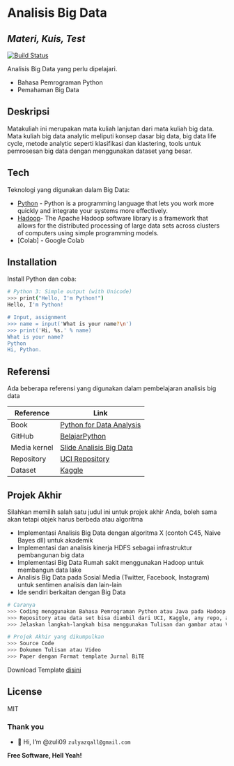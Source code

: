 # Analisis Big Data
## _Materi, Kuis, Test_

[![Build Status](https://travis-ci.org/joemccann/dillinger.svg?branch=master)](https://travis-ci.org/joemccann/dillinger)

Analisis Big Data yang perlu dipelajari.

- Bahasa Pemrograman Python
- Pemahaman Big Data

## Deskripsi 

Matakuliah ini merupakan mata kuliah lanjutan dari mata kuliah big data. Mata kuliah big data analytic meliputi konsep dasar big data, big data life cycle, metode analytic seperti klasifikasi dan klastering, tools untuk pemrosesan big data dengan menggunakan dataset yang besar.


## Tech

Teknologi yang digunakan dalam Big Data:

- [Python](https://www.python.org/) - Python is a programming language that lets you work more quickly and integrate your systems more effectively.
- [Hadoop](https://hadoop.apache.org/)- The Apache Hadoop software library is a framework that allows for the distributed processing of large data sets across clusters of computers using simple programming models.
- [Colab] - Google Colab 

## Installation
Install Python dan coba:

```sh
# Python 3: Simple output (with Unicode)
>>> print("Hello, I'm Python!")
Hello, I'm Python!

# Input, assignment
>>> name = input('What is your name?\n')
>>> print('Hi, %s.' % name)
What is your name?
Python
Hi, Python.
```


## Referensi

Ada beberapa referensi yang digunakan dalam pembelajaran analisis big data

| Reference | Link |
| ------ | ------ |
| Book | [Python for Data Analysis][BookA] |
| GitHub | [BelajarPython][GHPy] |
| Media kernel | [Slide Analisis Big Data][SABD] |
| Repository | [UCI Repository][UCIR] |
| Dataset | [Kaggle][kggl] |


## Projek Akhir
Silahkan memilih salah satu judul ini untuk projek akhir Anda, boleh sama akan tetapi objek harus berbeda atau algoritma
- Implementasi Analisis Big Data dengan algoritma X (contoh C45, Naive Bayes dll) untuk akademik
- Implementasi dan analisis kinerja HDFS sebagai infrastruktur pembangunan big data
- Implementasi Big Data Rumah sakit menggunakan Hadoop untuk membangun data lake
- Analisis Big Data pada Sosial Media (Twitter, Facebook, Instagram) untuk sentimen analisis dan lain-lain
- Ide sendiri berkaitan dengan Big Data

```sh
# Caranya
>>> Coding menggunakan Bahasa Pemrograman Python atau Java pada Hadoop
>>> Repository atau data set bisa diambil dari UCI, Kaggle, any repo, atau sosial media
>>> Jelaskan langkah-langkah bisa menggunakan Tulisan dan gambar atau Video

# Projek Akhir yang dikumpulkan
>>> Source Code 
>>> Dokumen Tulisan atau Video
>>> Paper dengan Format template Jurnal BiTE
```
Download Template [disini](https://drive.google.com/file/d/1CigDo8ppGWoMIVyQRkFRbediKPCdeTZl/view)

## License

MIT

### Thank you 
- 👋 Hi, I’m @zuli09
`zulyazqall@gmail.com` 

**Free Software, Hell Yeah!**

[//]: # (These are reference links used in the body of this note and get stripped out when the markdown processor does its job. There is no need to format nicely because it shouldn't be seen. Thanks SO - http://stackoverflow.com/questions/4823468/store-comments-in-markdown-syntax)

   [dill]: <https://github.com/joemccann/dillinger>
   [bookA]: <https://bedford-computing.co.uk/learning/wp-content/uploads/2015/10/Python-for-Data-Analysis.pdf>
   [GHPy]: <https://github.com/zulyazqall/BelajarPython>
   [SABD]: <http://www.wantiknas.go.id/wantiknas-storage/file/img/materi/2020/April/16%20April%202020%20-%20Diskusi%20TIK%20Talk/Ismail%20Fahmi-PT%20Media%20Kernels-Analisis%20Big%20data-compressed.pdf>
   [UCIR]: <https://archive.ics.uci.edu/ml/index.php>
   [Kggl]: <https://www.kaggle.com/>

